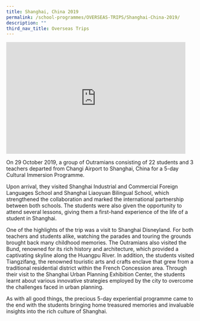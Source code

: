 ```yaml
---
title: Shanghai, China 2019
permalink: /school-programmes/OVERSEAS-TRIPS/Shanghai-China-2019/
description: ""
third_nav_title: Overseas Trips
---
```

<iframe allowfullscreen="true" height="299" width="480" frameborder="0" src="https://docs.google.com/presentation/d/e/2PACX-1vQudgHaY9v49m82rsqi9_tZ9J0iPhENZvgdlY5VhxLo85z1YydgGDb6fkqs_5BzXTncHiFu27RmalXC/embed?start=false&amp;loop=false&amp;delayms=3000"></iframe>

On 29 October 2019, a group of Outramians consisting of 22 students and 3 teachers departed from Changi Airport to Shanghai, China for a 5-day Cultural Immersion Programme.

Upon arrival, they visited Shanghai Industrial and Commercial Foreign Languages School and Shanghai Liaoyuan Bilingual School, which strengthened the collaboration and marked the international partnership between both schools. The students were also given the opportunity to attend several lessons, giving them a first-hand experience of the life of a student in Shanghai.

One of the highlights of the trip was a visit to Shanghai Disneyland. For both teachers and students alike, watching the parades and touring the grounds brought back many childhood memories. The Outramians also visited the Bund, renowned for its rich history and architecture, which provided a captivating skyline along the Huangpu River. In addition, the students visited Tiangzifang, the renowned touristic arts and crafts enclave that grew from a traditional residential district within the French Concession area. Through their visit to the Shanghai Urban Planning Exhibition Center, the students learnt about various innovative strategies employed by the city to overcome the challenges faced in urban planning.

As with all good things, the precious 5-day experiential programme came to the end with the students bringing home treasured memories and invaluable insights into the rich culture of Shanghai.